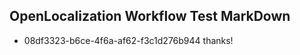 ## OpenLocalization Workflow Test MarkDown
* 08df3323-b6ce-4f6a-af62-f3c1d276b944 
thanks!<!--HONumber=Mar16_HO3-->
